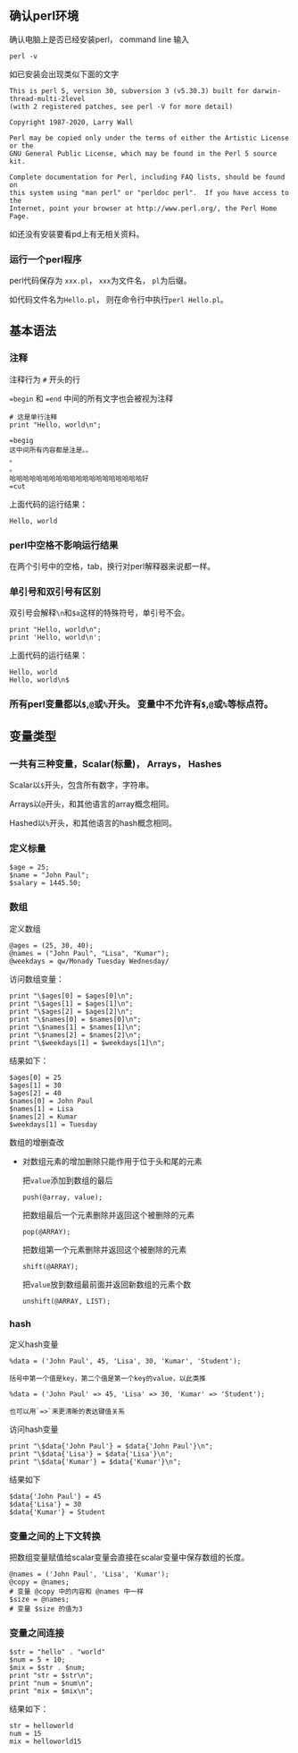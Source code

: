 ## 确认perl环境
确认电脑上是否已经安装perl， command line 输入
```
perl -v
```
如已安装会出现类似下面的文字
```
This is perl 5, version 30, subversion 3 (v5.30.3) built for darwin-thread-multi-2level
(with 2 registered patches, see perl -V for more detail)

Copyright 1987-2020, Larry Wall

Perl may be copied only under the terms of either the Artistic License or the
GNU General Public License, which may be found in the Perl 5 source kit.

Complete documentation for Perl, including FAQ lists, should be found on
this system using "man perl" or "perldoc perl".  If you have access to the
Internet, point your browser at http://www.perl.org/, the Perl Home Page.
```

如还没有安装要看pd上有无相关资料。

### 运行一个perl程序
perl代码保存为 `xxx.pl`， `xxx`为文件名， `pl`为后缀。

如代码文件名为`Hello.pl`， 则在命令行中执行`perl Hello.pl`。

## 基本语法
### 注释
注释行为 `#` 开头的行

`=begin` 和 `=end` 中间的所有文字也会被视为注释

```
# 这是单行注释
print "Hello, world\n";

=begig
这中间所有内容都是注是。。
。
。
哈哈哈哈哈哈哈哈哈哈哈哈哈哈哈哈哈哈哈哈好
=cut
```
上面代码的运行结果：
```
Hello, world
```

### perl中空格不影响运行结果
在两个引号中的空格，tab，换行对perl解释器来说都一样。

### 单引号和双引号有区别
双引号会解释`\n`和`$a`这样的特殊符号，单引号不会。
```
print "Hello, world\n";
print 'Hello, world\n';
```
上面代码的运行结果：
```
Hello, world
Hello, world\n$
```

### 所有perl变量都以`$`,`@`或`%`开头。 变量中不允许有`$`,`@`或`%`等标点符。

## 变量类型
### 一共有三种变量，Scalar(标量)， Arrays， Hashes
Scalar以`$`开头，包含所有数字，字符串。

Arrays以`@`开头，和其他语言的array概念相同。

Hashed以`%`开头，和其他语言的hash概念相同。

### 定义标量
```
$age = 25;   
$name = "John Paul";
$salary = 1445.50;
```

### 数组
定义数组
```
@ages = (25, 30, 40);             
@names = ("John Paul", "Lisa", "Kumar");
@weekdays = qw/Monady Tuesday Wednesday/
```
访问数组变量：
```
print "\$ages[0] = $ages[0]\n";
print "\$ages[1] = $ages[1]\n";
print "\$ages[2] = $ages[2]\n";
print "\$names[0] = $names[0]\n";
print "\$names[1] = $names[1]\n";
print "\$names[2] = $names[2]\n";
print "\$weekdays[1] = $weekdays[1]\n";

```
结果如下：
```
$ages[0] = 25
$ages[1] = 30
$ages[2] = 40
$names[0] = John Paul
$names[1] = Lisa
$names[2] = Kumar
$weekdays[1] = Tuesday
```

数组的增删查改
- 对数组元素的增加删除只能作用于位于头和尾的元素

    把`value`添加到数组的最后
    ```
    push(@array, value);
    ```

    把数组最后一个元素删除并返回这个被删除的元素
    ```
    pop(@ARRAY);
    ```

    把数组第一个元素删除并返回这个被删除的元素
    ```
    shift(@ARRAY);
    ```

    把`value`放到数组最前面并返回新数组的元素个数
    ```
    unshift(@ARRAY, LIST);
    ```


### hash
定义hash变量
```
%data = ('John Paul', 45, 'Lisa', 30, 'Kumar', 'Student');
```
    括号中第一个值是key，第二个值是第一个key的value，以此类推
```
%data = ('John Paul' => 45, 'Lisa' => 30, 'Kumar' => 'Student');
```
    也可以用`=>`来更清晰的表达键值关系
    
访问hash变量
```
print "\$data{'John Paul'} = $data{'John Paul'}\n";
print "\$data{'Lisa'} = $data{'Lisa'}\n";
print "\$data{'Kumar'} = $data{'Kumar'}\n";
```
结果如下
```
$data{'John Paul'} = 45
$data{'Lisa'} = 30
$data{'Kumar'} = Student
```




### 变量之间的上下文转换
把数组变量赋值给scalar变量会直接在scalar变量中保存数组的长度。
```
@names = ('John Paul', 'Lisa', 'Kumar');
@copy = @names;
# 变量 @copy 中的内容和 @names 中一样
$size = @names;
# 变量 $size 的值为3
```

### 变量之间连接
```
$str = "hello" . "world"
$num = 5 + 10;
$mix = $str . $num;
print "str = $str\n";
print "num = $num\n";
print "mix = $mix\n";
```
结果如下：
```
str = helloworld
num = 15
mix = helloworld15
```


